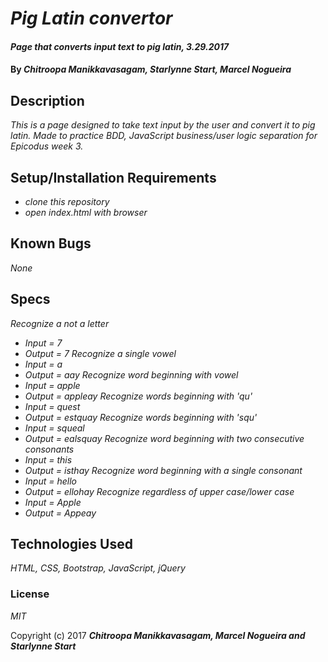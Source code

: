 # _Pig Latin convertor_

#### _Page that converts input text to pig latin, 3.29.2017_

#### By _**Chitroopa Manikkavasagam, Starlynne Start, Marcel Nogueira**_

## Description

_This is a page designed to take text input by the user and convert it to pig latin. Made to practice BDD, JavaScript business/user logic separation for Epicodus week 3._

## Setup/Installation Requirements

* _clone this repository_
* _open index.html with browser_

## Known Bugs

_None_

## Specs
_Recognize a not a letter_
* _Input = 7_
* _Output = 7_
_Recognize a single vowel_
* _Input = a_
* _Output = aay_
_Recognize word beginning with vowel_
* _Input = apple_
* _Output = appleay_
_Recognize words beginning with 'qu'_
* _Input = quest_
* _Output = estquay_
_Recognize words beginning with 'squ'_
* _Input = squeal_
* _Output = ealsquay_
_Recognize word beginning with two consecutive consonants_
* _Input = this_
* _Output = isthay_
_Recognize word beginning with a single consonant_
* _Input = hello_
* _Output = ellohay_
_Recognize regardless of upper case/lower case_
* _Input = Apple_
* _Output = Appeay_

## Technologies Used

_HTML, CSS, Bootstrap, JavaScript, jQuery_

### License

*MIT*

Copyright (c) 2017 **_Chitroopa Manikkavasagam, Marcel Nogueira and Starlynne Start_**
